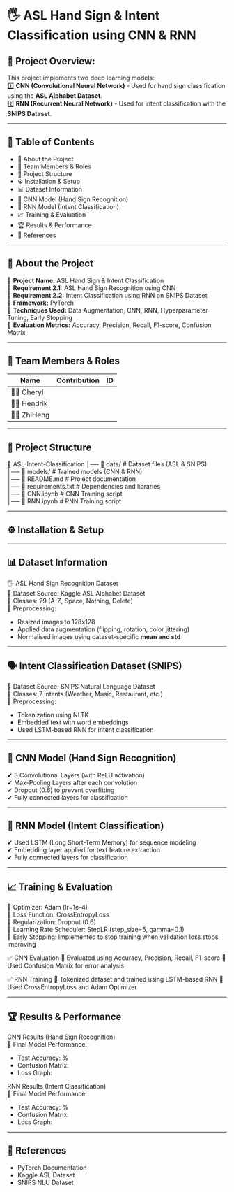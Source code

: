# 🖐 ASL Hand Sign & Intent Classification using CNN & RNN

## 📌 Project Overview:
This project implements two deep learning models:  
1️⃣ **CNN (Convolutional Neural Network)** - Used for hand sign classification using the **ASL Alphabet Dataset**.  
2️⃣ **RNN (Recurrent Neural Network)** - Used for intent classification with the **SNIPS Dataset**.  

---

## 📜 Table of Contents  
- 🔹 About the Project  
- 👥 Team Members & Roles  
- 📂 Project Structure  
- ⚙️ Installation & Setup  
- 📊 Dataset Information  
- 🧠 CNN Model (Hand Sign Recognition)  
- 🧠 RNN Model (Intent Classification)  
- 📈 Training & Evaluation  
- 🏆 Results & Performance  
- 🔗 References  

---

## 🔹 About the Project  
🔹 **Project Name:** ASL Hand Sign & Intent Classification  
🔹 **Requirement 2.1:** ASL Hand Sign Recognition using CNN  
🔹 **Requirement 2.2:** Intent Classification using RNN on SNIPS Dataset  
🔹 **Framework:** PyTorch  
🔹 **Techniques Used:** Data Augmentation, CNN, RNN, Hyperparameter Tuning, Early Stopping  
🔹 **Evaluation Metrics:** Accuracy, Precision, Recall, F1-score, Confusion Matrix  

---

## 👥 Team Members & Roles  
| Name  | Contribution | ID |  
|---|-----|----|  
| 🧑‍💻 Cheryl |  |  |  
| 🧑‍💻 Hendrik |  |  |  
| 🧑‍💻 ZhiHeng |  |  |  

---

## 📂 Project Structure  
📂 ASL-Intent-Classification
│── 📁 data/                # Dataset files (ASL & SNIPS)  
│── 📁 models/              # Trained models (CNN & RNN)  
│── 📄 README.md            # Project documentation  
│── 📄 requirements.txt     # Dependencies and libraries  
│── 📄 CNN.ipynb            # CNN Training script  
│── 📄 RNN.ipynb            # RNN Training script  

---

## ⚙️ Installation & Setup  

---

## 📊 Dataset Information  
🖐 ASL Hand Sign Recognition Dataset  
📌 Dataset Source: Kaggle ASL Alphabet Dataset  
📌 Classes: 29 (A-Z, Space, Nothing, Delete)  
📌 Preprocessing:  
- Resized images to 128x128  
- Applied data augmentation (flipping, rotation, color jittering)
- Normalised images using dataset-specific **mean and std**

---

## 🗣 Intent Classification Dataset (SNIPS)  
📌 Dataset Source: SNIPS Natural Language Dataset  
📌 Classes: 7 intents (Weather, Music, Restaurant, etc.)  
📌 Preprocessing:  
- Tokenization using NLTK  
- Embedded text with word embeddings  
- Used LSTM-based RNN for intent classification  

---

## 🧠 CNN Model (Hand Sign Recognition)  
✔ 3 Convolutional Layers (with ReLU activation)  
✔ Max-Pooling Layers after each convolution  
✔ Dropout (0.6) to prevent overfitting  
✔ Fully connected layers for classification  

---

## 🧠 RNN Model (Intent Classification)  
✔ Used LSTM (Long Short-Term Memory) for sequence modeling  
✔ Embedding layer applied for text feature extraction  
✔ Fully connected layers for classification  

---

## 📈 Training & Evaluation  
📌 Optimizer: Adam (lr=1e-4)  
📌 Loss Function: CrossEntropyLoss  
📌 Regularization: Dropout (0.6)  
📌 Learning Rate Scheduler: StepLR (step_size=5, gamma=0.1)  
📌 Early Stopping: Implemented to stop training when validation loss stops improving  


✅ CNN Evaluation
📌 Evaluated using Accuracy, Precision, Recall, F1-score
📌 Used Confusion Matrix for error analysis

✅ RNN Training
📌 Tokenized dataset and trained using LSTM-based RNN
📌 Used CrossEntropyLoss and Adam Optimizer

---

## 🏆 Results & Performance  
CNN Results (Hand Sign Recognition)  
📌 Final Model Performance:  
- Test Accuracy: %  
- Confusion Matrix:  
- Loss Graph:

RNN Results (Intent Classification)  
📌 Final Model Performance:  
- Test Accuracy: %  
- Confusion Matrix:  
- Loss Graph:  

---

## 🔗 References  
- PyTorch Documentation  
- Kaggle ASL Dataset  
- SNIPS NLU Dataset  
